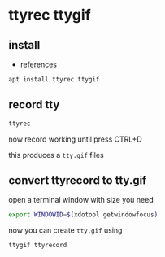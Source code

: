 # ttyrec ttygif

## install

- [references](https://github.com/icholy/ttygif/blob/master/README.md)

```sh
apt install ttyrec ttygif
```

## record tty

```sh
ttyrec
```

now record working until press CTRL+D

this produces a `tty.gif` files

## convert ttyrecord to tty.gif

open a terminal window with size you need

```sh
export WINDOWID=$(xdotool getwindowfocus)
```

now you can create `tty.gif` using

```sh
ttygif ttyrecord
```

